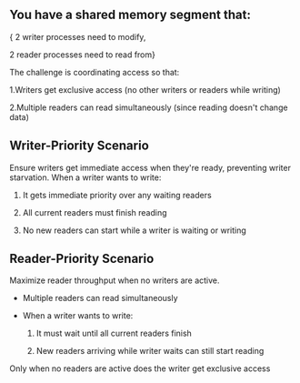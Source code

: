 ## You have a shared memory segment that:

{ 2 writer processes need to modify,

2 reader processes need to read from}

The challenge is coordinating access so that:

1.Writers get exclusive access (no other writers or readers while writing)

2.Multiple readers can read simultaneously (since reading doesn't change data)


## Writer-Priority Scenario
Ensure writers get immediate access when they're ready, preventing writer starvation.
When a writer wants to write:

1. It gets immediate priority over any waiting readers

2. All current readers must finish reading

3. No new readers can start while a writer is waiting or writing

## Reader-Priority Scenario
Maximize reader throughput when no writers are active.

- Multiple readers can read simultaneously

- When a writer wants to write:

   1. It must wait until all current readers finish

   2. New readers arriving while writer waits can still start reading

Only when no readers are active does the writer get exclusive access
